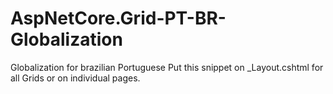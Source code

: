 # AspNetCore.Grid-PT-BR-Globalization
Globalization for brazilian Portuguese
Put this snippet on _Layout.cshtml for all Grids or on individual pages.
